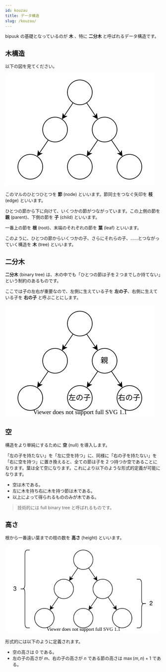 ```yaml
---
id: kouzau
title: データ構造
slug: /kouzau/
---
```


bipuuk の基礎となっているのが **木** 、特に **二分木** と呼ばれるデータ構造です。

## 木構造

以下の図を見てください。

![二分木](../static/img/bf7fc1cb-8a67-4008-96ef-eb606db42430.drawio.svg)

このマルのひとつひとつを **節** (node) といいます。節同士をつなぐ矢印を **枝** (edge) といいます。

ひとつの節から下に向けて、いくつかの節がつながっています。この上側の節を **親** (parent)、下側の節を **子** (child) といいます。

一番上の節を **根** (root)、末端のそれぞれの節を **葉** (leaf) といいます。

このように、ひとつの節からいくつかの子、さらにそれらの子、……とつながっていく構造を **木** (tree) といいます。

## 二分木

**二分木** (binary tree) は、木の中でも「ひとつの節は子を２つまでしか持てない」という制約のあるものです。

ここでは子の左右が重要なので、左側に生えている子を **左の子**、右側に生えている子を **右の子** と呼ぶことにします。

![親と子](../static/img/7f7ed600-e63a-4e8a-a950-1a7186188afa.drawio.svg)

## 空

構造をより単純にするために **空** (null) を導入します。

「左の子を持たない」を「左に空を持つ」に、同様に「右の子を持たない」を「右に空を持つ」に置き換えると、全ての節は子を 2 つ持つか空であることになります。葉は全て空になります。これにより以下のような形式的定義が可能になります。

- 空は木である。
- 左に木を持ち右に木を持つ節は木である。
- 以上によって得られるもののみが木である。

> 技術的には full binary tree と呼ばれるものです。

## 高さ

根から一番遠い葉までの枝の数を **高さ** (height) といいます。

![高さ](../static/img/5a686f2d-a109-45ef-8bf6-302bcff8bf87.drawio.svg)

形式的には以下のように定義されます。

- 空の高さは $0$ である。
- 左の子の高さが $m$、右の子の高さが $n$ である節の高さは $\max(m, n) + 1$ である。
